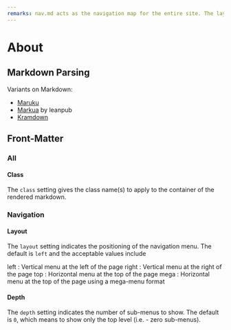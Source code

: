 ```yaml
---
remarks: nav.md acts as the navigation map for the entire site. The layout setting can be either 'none', 'heading', or 'tags'. When it is set to none, the entire nav.md contents are used as a single navigation menu; otherwise, the navigation is split into two menus, one of which acts as a filter for the items displayed in the other menu. When rendered as two menus, the top menu is typically the filtering menu while the side menu contains the filtered list of links.
---
```

# About

## Markdown Parsing

Variants on Markdown:

* [Maruku](http://maruku.rubyforge.org/proposal.html#attribute_lists)
* [Markua](https://leanpub.com/markua/read) by leanpub
* [Kramdown](https://kramdown.gettalong.org/quickref.html)


## Front-Matter

### All

#### Class

The `class` setting gives the class name(s) to apply to the container of the rendered markdown.

### Navigation

#### Layout

The `layout` setting indicates the positioning of the navigation menu. The default is `left` and the acceptable values include

left
: Vertical menu at the left of the page
right
: Vertical menu at the right of the page
top
: Horizontal menu at the top of the page
mega
: Horizontal menu at the top of the page using a mega-menu format

#### Depth

The `depth` setting indicates the number of sub-menus to show. The default is `0`, which means to show only the top level (i.e. - zero sub-menus).